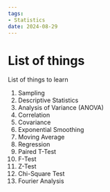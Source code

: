 ```yaml
---
tags:
- Statistics
date: 2024-08-29
---
```


# List of things

List of things to learn
1. Sampling
2. Descriptive Statistics
3. Analysis of Variance (ANOVA)
4. Correlation
5. Covariance
6. Exponential Smoothing
7. Moving Average
8. Regression
9. Paired T-Test
10. F-Test
11. Z-Test
12. Chi-Square Test
13. Fourier Analysis
